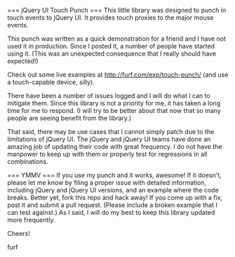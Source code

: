 === jQuery UI Touch Punch ===
This little library was designed to punch in touch events to jQuery UI. It provides touch proxies to the major mouse events. 

This punch was written as a quick demonstration for a friend and I have not used it in production. Since I posted it, a number of people have started using it. (This was an unexpected consequence that I really should have expected!)

Check out some live examples at <http://furf.com/exp/touch-punch/> (and use a touch-capable device, silly).

There have been a number of issues logged and I will do what I can to mitigate them. Since this library is not a priority for me, it has taken a long time for me to respond. (I will try to be better about that now that so many people are seeing benefit from the library.)

That said, there may be use cases that I cannot simply patch due to the limitations of jQuery UI. The jQuery and jQuery UI teams have done an amazing job of updating their code with great frequency. I do not have the manpower to keep up with them or properly test for regressions in all combinations.

=== YMMV ===
If you use my punch and it works, awesome! If it doesn't, please let me know by filing a proper issue with detailed information, including jQuery and jQuery UI versions, and an example where the code breaks. Better yet, fork this repo and hack away! If you come up with a fix, post it and submit a pull request. (Please include a broken example that I can test against.) As I said, I will do my best to keep this library updated more frequently.

Cheers!

furf



